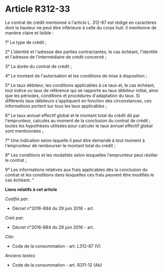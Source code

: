 # Article R312-33

Le contrat de crédit mentionné à l'article L. 312-87 est rédigé en caractères dont la hauteur ne peut être inférieure à celle
du corps huit. Il mentionne de manière claire et lisible : 

1° Le type de crédit ; 

2° L'identité et l'adresse des parties contractantes, le cas échéant, l'identité et l'adresse de l'intermédiaire de crédit
concerné ; 

3° La durée du contrat de crédit ; 

4° Le montant de l'autorisation et les conditions de mise à disposition ; 

5° Le taux débiteur, les conditions applicables à ce taux et, le cas échéant, tout indice ou taux de référence qui se
rapporte au taux débiteur initial, ainsi que les périodes, conditions et procédures d'adaptation du taux. Si différents taux
débiteurs s'appliquent en fonction des circonstances, ces informations portent sur tous les taux applicables ; 

6° Le taux annuel effectif global et le montant total du crédit dû par l'emprunteur, calculés au moment de la conclusion du
contrat de crédit ; toutes les hypothèses utilisées pour calculer le taux annuel effectif global sont mentionnées ; 

7° Une indication selon laquelle il peut être demandé à tout moment à l'emprunteur de rembourser le montant total du
crédit ; 

8° Les conditions et les modalités selon lesquelles l'emprunteur peut résilier le contrat ; 

9° Les informations relatives aux frais applicables dès la conclusion du contrat et les conditions dans lesquelles ces frais
peuvent être modifiés le cas échéant. "

**Liens relatifs à cet article**

_Codifié par_:

  - Décret n°2016-884 du 29 juin 2016 - art.

_Créé par_:

  - Décret n°2016-884 du 29 juin 2016 - art.

_Cite_:

  - Code de la consommation - art. L312-87 (V)

_Anciens textes_:

  - Code de la consommation - art. R311-12 (Ab)
